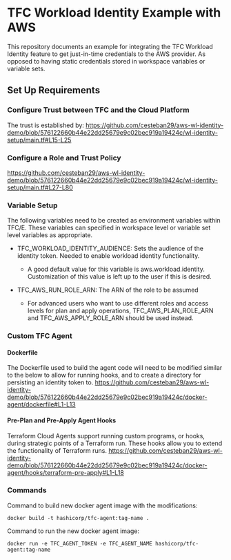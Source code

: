 # TFC Workload Identity Example with AWS

This repository documents an example for integrating the TFC Workload Identity feature to get just-in-time credentials to the AWS provider. As opposed to having static credentials stored in workspace variables or variable sets. 

## Set Up Requirements 

### Configure Trust between TFC and the Cloud Platform

The trust is established by:
https://github.com/cesteban29/aws-wl-identity-demo/blob/576122660b44e22dd25679e9c02bec919a19424c/wl-identity-setup/main.tf#L15-L25

### Configure a Role and Trust Policy

https://github.com/cesteban29/aws-wl-identity-demo/blob/576122660b44e22dd25679e9c02bec919a19424c/wl-identity-setup/main.tf#L27-L80

### Variable Setup

The following variables need to be created as environment variables within TFC/E. These variables can specified in workspace level or variable set level variables as appropriate.

* TFC_WORKLOAD_IDENTITY_AUDIENCE: Sets the audience of the identity token. Needed to enable workload identity functionality.
  * A good default value for this variable is aws.workload.identity. Customization of this value is left up to the user if this is desired.

* TFC_AWS_RUN_ROLE_ARN: The ARN of the role to be assumed
  * For advanced users who want to use different roles and access levels for plan and apply operations, TFC_AWS_PLAN_ROLE_ARN and TFC_AWS_APPLY_ROLE_ARN should be used instead.

### Custom TFC Agent

#### Dockerfile
The Dockerfile used to build the agent code will need to be modified similar to the below to allow for running hooks, and to create a directory for persisting an identity token to.
https://github.com/cesteban29/aws-wl-identity-demo/blob/576122660b44e22dd25679e9c02bec919a19424c/docker-agent/dockerfile#L1-L13

#### Pre-Plan and Pre-Apply Agent Hooks
Terraform Cloud Agents support running custom programs, or hooks, during strategic points of a Terraform run. These hooks allow you to extend the functionality of Terraform runs.
https://github.com/cesteban29/aws-wl-identity-demo/blob/576122660b44e22dd25679e9c02bec919a19424c/docker-agent/hooks/terraform-pre-apply#L1-L18

### Commands
Command to build new docker agent image with the modifications:
```
docker build -t hashicorp/tfc-agent:tag-name .
```

Command to run the new docker agent image:
```
docker run -e TFC_AGENT_TOKEN -e TFC_AGENT_NAME hashicorp/tfc-agent:tag-name
```

